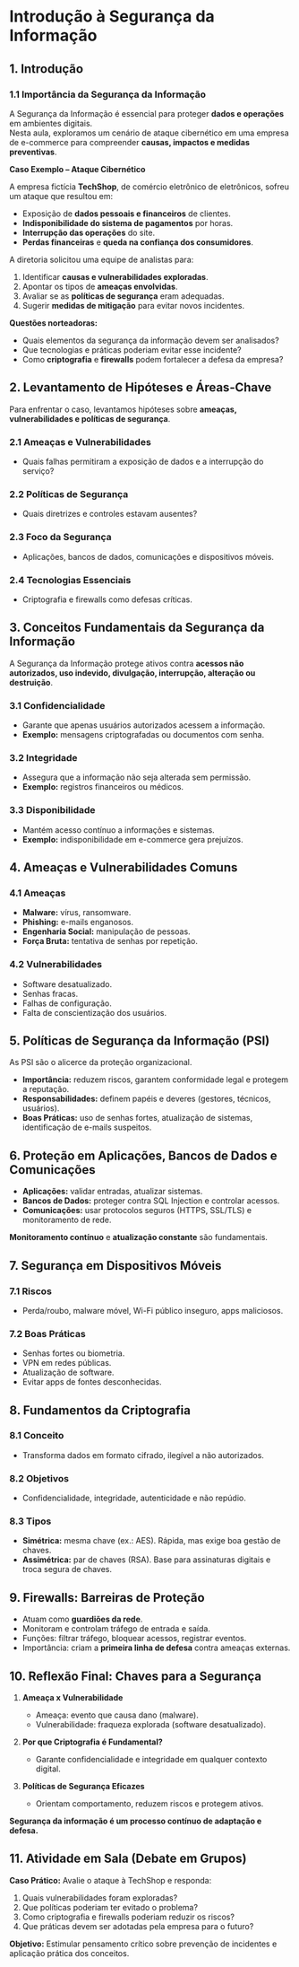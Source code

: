 # Introdução à Segurança da Informação

## **1. Introdução**

### **1.1 Importância da Segurança da Informação**

A Segurança da Informação é essencial para proteger **dados e operações** em ambientes digitais.  
Nesta aula, exploramos um cenário de ataque cibernético em uma empresa de e-commerce para compreender **causas, impactos e medidas preventivas**.

**Caso Exemplo – Ataque Cibernético**

A empresa fictícia **TechShop**, de comércio eletrônico de eletrônicos, sofreu um ataque que resultou em:

* Exposição de **dados pessoais e financeiros** de clientes.
* **Indisponibilidade do sistema de pagamentos** por horas.
* **Interrupção das operações** do site.
* **Perdas financeiras** e **queda na confiança dos consumidores**.

A diretoria solicitou uma equipe de analistas para:

1. Identificar **causas e vulnerabilidades exploradas**.
2. Apontar os tipos de **ameaças envolvidas**.
3. Avaliar se as **políticas de segurança** eram adequadas.
4. Sugerir **medidas de mitigação** para evitar novos incidentes.

**Questões norteadoras:**

* Quais elementos da segurança da informação devem ser analisados?  
* Que tecnologias e práticas poderiam evitar esse incidente?  
* Como **criptografia** e **firewalls** podem fortalecer a defesa da empresa?  


## **2. Levantamento de Hipóteses e Áreas-Chave**

Para enfrentar o caso, levantamos hipóteses sobre **ameaças, vulnerabilidades e políticas de segurança**.

### **2.1 Ameaças e Vulnerabilidades**
* Quais falhas permitiram a exposição de dados e a interrupção do serviço?

### **2.2 Políticas de Segurança**
* Quais diretrizes e controles estavam ausentes?

### **2.3 Foco da Segurança**
* Aplicações, bancos de dados, comunicações e dispositivos móveis.

### **2.4 Tecnologias Essenciais**
* Criptografia e firewalls como defesas críticas.  


## **3. Conceitos Fundamentais da Segurança da Informação**

A Segurança da Informação protege ativos contra **acessos não autorizados, uso indevido, divulgação, interrupção, alteração ou destruição**.

### **3.1 Confidencialidade**
* Garante que apenas usuários autorizados acessem a informação.  
* **Exemplo:** mensagens criptografadas ou documentos com senha.

### **3.2 Integridade**
* Assegura que a informação não seja alterada sem permissão.  
* **Exemplo:** registros financeiros ou médicos.

### **3.3 Disponibilidade**
* Mantém acesso contínuo a informações e sistemas.  
* **Exemplo:** indisponibilidade em e-commerce gera prejuízos.  


## **4. Ameaças e Vulnerabilidades Comuns**

### **4.1 Ameaças**
* **Malware:** vírus, ransomware.  
* **Phishing:** e-mails enganosos.  
* **Engenharia Social:** manipulação de pessoas.  
* **Força Bruta:** tentativa de senhas por repetição.

### **4.2 Vulnerabilidades**
* Software desatualizado.  
* Senhas fracas.  
* Falhas de configuração.  
* Falta de conscientização dos usuários.  


## **5. Políticas de Segurança da Informação (PSI)**

As PSI são o alicerce da proteção organizacional.

* **Importância:** reduzem riscos, garantem conformidade legal e protegem a reputação.  
* **Responsabilidades:** definem papéis e deveres (gestores, técnicos, usuários).  
* **Boas Práticas:** uso de senhas fortes, atualização de sistemas, identificação de e-mails suspeitos.  


## **6. Proteção em Aplicações, Bancos de Dados e Comunicações**

* **Aplicações:** validar entradas, atualizar sistemas.  
* **Bancos de Dados:** proteger contra SQL Injection e controlar acessos.  
* **Comunicações:** usar protocolos seguros (HTTPS, SSL/TLS) e monitoramento de rede.  

**Monitoramento contínuo** e **atualização constante** são fundamentais.  


## **7. Segurança em Dispositivos Móveis**

### **7.1 Riscos**
* Perda/roubo, malware móvel, Wi-Fi público inseguro, apps maliciosos.

### **7.2 Boas Práticas**
* Senhas fortes ou biometria.  
* VPN em redes públicas.  
* Atualização de software.  
* Evitar apps de fontes desconhecidas.  


## **8. Fundamentos da Criptografia**

### **8.1 Conceito**
* Transforma dados em formato cifrado, ilegível a não autorizados.

### **8.2 Objetivos**
* Confidencialidade, integridade, autenticidade e não repúdio.

### **8.3 Tipos**
* **Simétrica:** mesma chave (ex.: AES). Rápida, mas exige boa gestão de chaves.  
* **Assimétrica:** par de chaves (RSA). Base para assinaturas digitais e troca segura de chaves.  


## **9. Firewalls: Barreiras de Proteção**

* Atuam como **guardiões da rede**.  
* Monitoram e controlam tráfego de entrada e saída.  
* Funções: filtrar tráfego, bloquear acessos, registrar eventos.  
* Importância: criam a **primeira linha de defesa** contra ameaças externas.  


## **10. Reflexão Final: Chaves para a Segurança**

1. **Ameaça x Vulnerabilidade**  
   * Ameaça: evento que causa dano (malware).  
   * Vulnerabilidade: fraqueza explorada (software desatualizado).  

2. **Por que Criptografia é Fundamental?**  
   * Garante confidencialidade e integridade em qualquer contexto digital.  

3. **Políticas de Segurança Eficazes**  
   * Orientam comportamento, reduzem riscos e protegem ativos.  

**Segurança da informação é um processo contínuo de adaptação e defesa.**


## **11. Atividade em Sala (Debate em Grupos)**

**Caso Prático:** Avalie o ataque à TechShop e responda:

1. Quais vulnerabilidades foram exploradas?  
2. Que políticas poderiam ter evitado o problema?  
3. Como criptografia e firewalls poderiam reduzir os riscos?  
4. Que práticas devem ser adotadas pela empresa para o futuro?  

**Objetivo:** Estimular pensamento crítico sobre prevenção de incidentes e aplicação prática dos conceitos.
